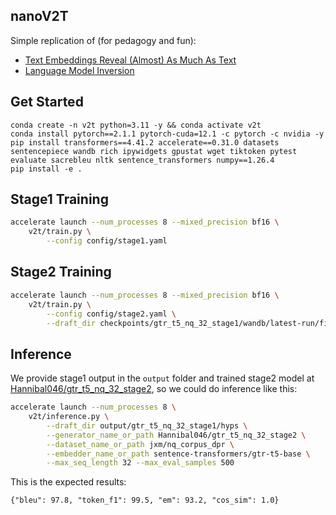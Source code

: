 ## nanoV2T
Simple replication of (for pedagogy and fun):
- [Text Embeddings Reveal (Almost) As Much As Text](https://arxiv.org/abs/2310.06816)
- [Language Model Inversion](https://arxiv.org/abs/2311.13647)

## Get Started
```
conda create -n v2t python=3.11 -y && conda activate v2t
conda install pytorch==2.1.1 pytorch-cuda=12.1 -c pytorch -c nvidia -y
pip install transformers==4.41.2 accelerate==0.31.0 datasets sentencepiece wandb rich ipywidgets gpustat wget tiktoken pytest evaluate sacrebleu nltk sentence_transformers numpy==1.26.4
pip install -e .
```

## Stage1 Training
```bash
accelerate launch --num_processes 8 --mixed_precision bf16 \
    v2t/train.py \
        --config config/stage1.yaml
```

## Stage2 Training
```bash
accelerate launch --num_processes 8 --mixed_precision bf16 \
    v2t/train.py \
        --config config/stage2.yaml \
        --draft_dir checkpoints/gtr_t5_nq_32_stage1/wandb/latest-run/files/hyps
```
## Inference
We provide stage1 output in the `output` folder and trained stage2 model at [Hannibal046/gtr_t5_nq_32_stage2](https://huggingface.co/Hannibal046/gtr_t5_nq_32_stage2), so we could do inference like this:
```bash
accelerate launch --num_processes 8 \
    v2t/inference.py \
        --draft_dir output/gtr_t5_nq_32_stage1/hyps \
        --generator_name_or_path Hannibal046/gtr_t5_nq_32_stage2 \
        --dataset_name_or_path jxm/nq_corpus_dpr \
        --embedder_name_or_path sentence-transformers/gtr-t5-base \
        --max_seq_length 32 --max_eval_samples 500
```

This is the expected results:
```
{"bleu": 97.8, "token_f1": 99.5, "em": 93.2, "cos_sim": 1.0}
```